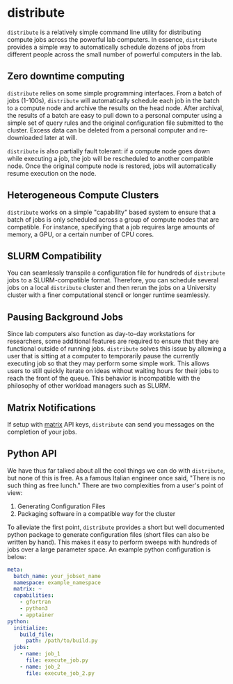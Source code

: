 # distribute

`distribute` is a relatively simple command line utility for distributing compute jobs across the powerful
lab computers. In essence, `distribute` provides a simple way to automatically schedule dozens of jobs 
from different people across the small number of powerful computers in the lab. 

## Zero downtime computing

`distribute` relies on some simple programming interfaces. From a batch of jobs (1-100s), `distribute`
will automatically schedule each job in the batch to a compute node and archive the results on the 
head node. After archival, the results of a batch are easy to pull down to a personal computer
using a simple set of query rules and the original configuration file submitted to the cluster.
Excess data can be deleted from a personal computer and re-downloaded later at will.

`distribute` is also partially fault tolerant: if a compute node goes down while executing a job,
the job will be rescheduled to another compatible node. Once the original compute node is 
restored, jobs will automatically resume execution on the node.

## Heterogeneous Compute Clusters

`distribute` works on a simple "capability" based system to ensure that a batch of jobs 
is only scheduled across a group of compute nodes that are compatible. For instance, specifying that
a job requires large amounts of memory, a GPU, or a certain number of CPU cores.

## SLURM Compatibility

You can seamlessly transpile a configuration file for hundreds of `distribute` jobs to a SLURM-compatible format.
Therefore, you can schedule several jobs on a local `distribute` cluster and then rerun the jobs 
on a University cluster with a finer computational stencil or longer runtime seamlessly.

## Pausing Background Jobs

Since lab computers also function as day-to-day workstations for researchers, some additional
features are required to ensure that they are functional outside of running jobs. `distribute` solves this issue 
by allowing a user that is sitting at a computer to temporarily pause the currently executing job so that
they may perform some simple work. This allows users to still quickly iterate on ideas without waiting
hours for their jobs to reach the front of the queue. 
This behavior is incompatible with the philosophy of other workload managers such as SLURM.

## Matrix Notifications

If setup with [matrix](https://matrix.org/) API keys, `distribute` can send you messages on the completion of your 
jobs.

## Python API

We have thus far talked about all the cool things we can do with `distribute`, but none of this is free. As
a famous Italian engineer once said, "There is no such thing as free lunch." There are two complexities 
from a user's point of view:

1. Generating Configuration Files
2. Packaging software in a compatible way for the cluster

To alleviate the first point, `distribute` provides a short but well documented python package 
to generate configuration files (short files can also be written by hand). 
This makes it easy to perform sweeps with hundreds of jobs over a large parameter space.
An example python configuration is below:

```yaml
meta:
  batch_name: your_jobset_name
  namespace: example_namespace
  matrix: ~
  capabilities:
    - gfortran
    - python3
    - apptainer
python:
  initialize:
    build_file: 
	  path: /path/to/build.py
  jobs:
    - name: job_1
      file: execute_job.py
    - name: job_2
      file: execute_job_2.py
```

